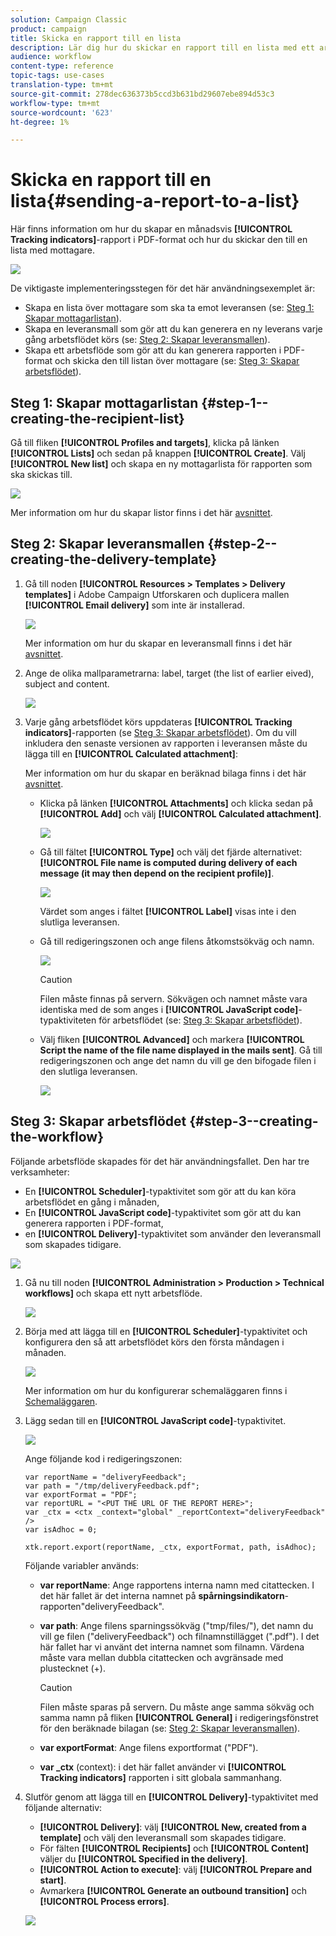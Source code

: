 ```yaml
---
solution: Campaign Classic
product: campaign
title: Skicka en rapport till en lista
description: Lär dig hur du skickar en rapport till en lista med ett arbetsflöde
audience: workflow
content-type: reference
topic-tags: use-cases
translation-type: tm+mt
source-git-commit: 278dec636373b5ccd3b631bd29607ebe894d53c3
workflow-type: tm+mt
source-wordcount: '623'
ht-degree: 1%

---
```



# Skicka en rapport till en lista{#sending-a-report-to-a-list}

Här finns information om hur du skapar en månadsvis **[!UICONTROL Tracking indicators]**-rapport i PDF-format och hur du skickar den till en lista med mottagare.

![](assets/use_case_report_intro.png)

De viktigaste implementeringsstegen för det här användningsexemplet är:

* Skapa en lista över mottagare som ska ta emot leveransen (se: [Steg 1: Skapar mottagarlistan](#step-1--creating-the-recipient-list)).
* Skapa en leveransmall som gör att du kan generera en ny leverans varje gång arbetsflödet körs (se: [Steg 2: Skapar leveransmallen](#step-2--creating-the-delivery-template)).
* Skapa ett arbetsflöde som gör att du kan generera rapporten i PDF-format och skicka den till listan över mottagare (se: [Steg 3: Skapar arbetsflödet](#step-3--creating-the-workflow)).

## Steg 1: Skapar mottagarlistan {#step-1--creating-the-recipient-list}

Gå till fliken **[!UICONTROL Profiles and targets]**, klicka på länken **[!UICONTROL Lists]** och sedan på knappen **[!UICONTROL Create]**. Välj **[!UICONTROL New list]** och skapa en ny mottagarlista för rapporten som ska skickas till.

![](assets/use_case_report_1.png)

Mer information om hur du skapar listor finns i det här [avsnittet](../../platform/using/creating-and-managing-lists.md).

## Steg 2: Skapar leveransmallen {#step-2--creating-the-delivery-template}

1. Gå till noden **[!UICONTROL Resources > Templates > Delivery templates]** i Adobe Campaign Utforskaren och duplicera mallen **[!UICONTROL Email delivery]** som inte är installerad.

   ![](assets/use_case_report_2.png)

   Mer information om hur du skapar en leveransmall finns i det här [avsnittet](../../delivery/using/about-templates.md).

1. Ange de olika mallparametrarna: label, target (the list of earlier eived), subject and content.

   ![](assets/use_case_report_3.png)

1. Varje gång arbetsflödet körs uppdateras **[!UICONTROL Tracking indicators]**-rapporten (se [Steg 3: Skapar arbetsflödet](#step-3--creating-the-workflow)). Om du vill inkludera den senaste versionen av rapporten i leveransen måste du lägga till en **[!UICONTROL Calculated attachment]**:

   Mer information om hur du skapar en beräknad bilaga finns i det här [avsnittet](../../delivery/using/attaching-files.md#creating-a-calculated-attachment).

   * Klicka på länken **[!UICONTROL Attachments]** och klicka sedan på **[!UICONTROL Add]** och välj **[!UICONTROL Calculated attachment]**.

      ![](assets/use_case_report_4.png)

   * Gå till fältet **[!UICONTROL Type]** och välj det fjärde alternativet: **[!UICONTROL File name is computed during delivery of each message (it may then depend on the recipient profile)]**.

      ![](assets/use_case_report_5.png)

      Värdet som anges i fältet **[!UICONTROL Label]** visas inte i den slutliga leveransen.

   * Gå till redigeringszonen och ange filens åtkomstsökväg och namn.

      ![](assets/use_case_report_6.png)

      >[!CAUTION]
      >
      >Filen måste finnas på servern. Sökvägen och namnet måste vara identiska med de som anges i **[!UICONTROL JavaScript code]**-typaktiviteten för arbetsflödet (se: [Steg 3: Skapar arbetsflödet](#step-3--creating-the-workflow)).

   * Välj fliken **[!UICONTROL Advanced]** och markera **[!UICONTROL Script the name of the file name displayed in the mails sent]**. Gå till redigeringszonen och ange det namn du vill ge den bifogade filen i den slutliga leveransen.

      ![](assets/use_case_report_6bis.png)

## Steg 3: Skapar arbetsflödet {#step-3--creating-the-workflow}

Följande arbetsflöde skapades för det här användningsfallet. Den har tre verksamheter:

* En **[!UICONTROL Scheduler]**-typaktivitet som gör att du kan köra arbetsflödet en gång i månaden,
* En **[!UICONTROL JavaScript code]**-typaktivitet som gör att du kan generera rapporten i PDF-format,
* en **[!UICONTROL Delivery]**-typaktivitet som använder den leveransmall som skapades tidigare.

![](assets/use_case_report_8.png)

1. Gå nu till noden **[!UICONTROL Administration > Production > Technical workflows]** och skapa ett nytt arbetsflöde.

   ![](assets/use_case_report_7.png)

1. Börja med att lägga till en **[!UICONTROL Scheduler]**-typaktivitet och konfigurera den så att arbetsflödet körs den första måndagen i månaden.

   ![](assets/use_case_report_9.png)

   Mer information om hur du konfigurerar schemaläggaren finns i [Schemaläggaren](../../workflow/using/scheduler.md).

1. Lägg sedan till en **[!UICONTROL JavaScript code]**-typaktivitet.

   ![](assets/use_case_report_10.png)

   Ange följande kod i redigeringszonen:

   ```
   var reportName = "deliveryFeedback";
   var path = "/tmp/deliveryFeedback.pdf";
   var exportFormat = "PDF";
   var reportURL = "<PUT THE URL OF THE REPORT HERE>";
   var _ctx = <ctx _context="global" _reportContext="deliveryFeedback" />
   var isAdhoc = 0;
   
   xtk.report.export(reportName, _ctx, exportFormat, path, isAdhoc);
   ```

   Följande variabler används:

   * **var reportName**: Ange rapportens interna namn med citattecken. I det här fallet är det interna namnet på **spårningsindikatorn**-rapporten&quot;deliveryFeedback&quot;.
   * **var path**: Ange filens sparningssökväg (&quot;tmp/files/&quot;), det namn du vill ge filen (&quot;deliveryFeedback&quot;) och filnamnstillägget (&quot;.pdf&quot;). I det här fallet har vi använt det interna namnet som filnamn. Värdena måste vara mellan dubbla citattecken och avgränsade med plustecknet (+).

      >[!CAUTION]
      >
      >Filen måste sparas på servern. Du måste ange samma sökväg och samma namn på fliken **[!UICONTROL General]** i redigeringsfönstret för den beräknade bilagan (se: [Steg 2: Skapar leveransmallen](#step-2--creating-the-delivery-template)).

   * **var exportFormat**: Ange filens exportformat (&quot;PDF&quot;).
   * **var _ctx** (context): i det här fallet använder vi  **[!UICONTROL Tracking indicators]** rapporten i sitt globala sammanhang.

1. Slutför genom att lägga till en **[!UICONTROL Delivery]**-typaktivitet med följande alternativ:

   * **[!UICONTROL Delivery]**: välj  **[!UICONTROL New, created from a template]** och välj den leveransmall som skapades tidigare.
   * För fälten **[!UICONTROL Recipients]** och **[!UICONTROL Content]** väljer du **[!UICONTROL Specified in the delivery]**.
   * **[!UICONTROL Action to execute]**: välj  **[!UICONTROL Prepare and start]**.
   * Avmarkera **[!UICONTROL Generate an outbound transition]** och **[!UICONTROL Process errors]**.

   ![](assets/use_case_report_11.png)

